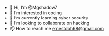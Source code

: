 - 👋 Hi, I’m @Mgshadow7
- 👀 I’m interested in coding
- 🌱 I’m currently learning cyber security
- 💞️ I’m looking to collaborate on hacking
- 📫 How to reach me ernestdoh68@gmail.com

<!---
Mgshadow7/Mgshadow7 is a ✨ special ✨ repository because its `README.md` (this file) appears on your GitHub profile.
You can click the Preview link to take a look at your changes.
--->
